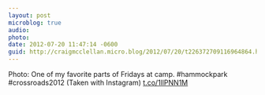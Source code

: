 ```yaml
---
layout: post
microblog: true
audio: 
photo: 
date: 2012-07-20 11:47:14 -0600
guid: http://craigmcclellan.micro.blog/2012/07/20/t226372709116964864.html
---
```

Photo: One of my favorite parts of Fridays at camp. #hammockpark #crossroads2012 (Taken with Instagram) [t.co/1llPNN1M](http://t.co/1llPNN1M)
